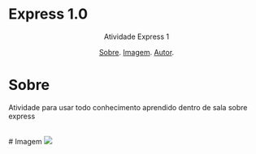 # Express 1.0

<p align="center">Atividade Express 1</p>

<p align="center">
  <a href="#sobre">Sobre</a>.
  <a href="#img">Imagem</a>.
  <a href="#sobre">Autor</a>.
</p>

# Sobre
<p>Atividade para usar todo conhecimento aprendido dentro de sala sobre express</p>
<br>
# Imagem
<img src="https://i.imgur.com/DE61ped.png">



